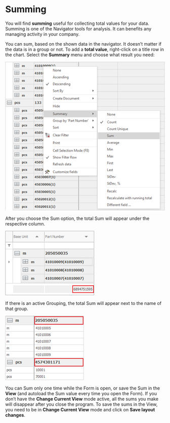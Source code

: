 # Summing

You will find <b>summing</b> useful for collecting total values for your data. Summing is one of the Navigator tools for analysis. It can benefits any managing activity in your company. 

You can sum, based on the shown data in the navigator. It doesn’t matter if the data is in a group or not. To add a <b>total value</b>, right-click on a title row in the chart. Select the <b>Summary</b> menu and choose what result you need:

![Sum](pictures/sum.png) 

After you choose the Sum option, the total Sum will appear under the respective column. 

![Total Sum](pictures/total-sum.png)  

If there is an active Grouping, the total Sum will appear next to the name of that group.

![Group Sum](pictures/sum-group.png)  

You can Sum only one time while the Form is open, or save the Sum in the <b>View</b> (and autoload the Sum value every time you open the Form). If you don’t have the <b>Change Current View</b> mode active, all the sums you make will disappear after you close the program. To save the sums in the View, you need to be in <b>Change Current View</b> mode and click on <b>Save layout changes</b>. 
